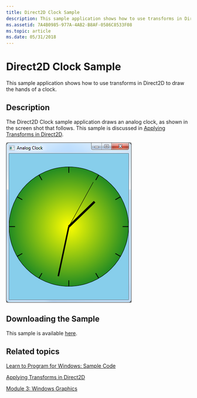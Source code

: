 ```yaml
---
title: Direct2D Clock Sample
description: This sample application shows how to use transforms in Direct2D to draw the hands of a clock.
ms.assetid: 7A4B0985-977A-4AB2-B8AF-0586C8533F08
ms.topic: article
ms.date: 05/31/2018
---
```


# Direct2D Clock Sample

This sample application shows how to use transforms in Direct2D to draw the hands of a clock.

## Description

The Direct2D Clock sample application draws an analog clock, as shown in the screen shot that follows. This sample is discussed in [Applying Transforms in Direct2D](applying-transforms-in-direct2d.md).

![a screen shot of the clock program.](images/clock.png)

## Downloading the Sample

This sample is available [here](https://github.com/microsoft/Windows-classic-samples/tree/master/Samples/Win7Samples/begin/LearnWin32/Direct2DClock).

## Related topics

<dl> <dt>

[Learn to Program for Windows: Sample Code](learn-to-program-for-windows--sample-code.md)
</dt> <dt>

[Applying Transforms in Direct2D](applying-transforms-in-direct2d.md)
</dt> <dt>

[Module 3: Windows Graphics](module-3---windows-graphics.md)
</dt> </dl>

 

 




